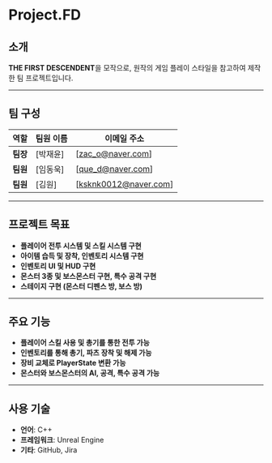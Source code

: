 # Project.FD

## 소개
**THE FIRST DESCENDENT**을 모작으로, 원작의 게임 플레이 스타일을 참고하여 제작한 팀 프로젝트입니다.

---

## 팀 구성

| 역할        | 팀원 이름     | 이메일 주소               |
|-------------|-------------------|---------------------------|
| **팀장**    | [박재윤]           | [zac_o@naver.com]          |
| **팀원**    | [임동욱]           | [que_d@naver.com]           |
| **팀원**    | [김원]             | [ksknk0012@naver.com]           |

---

## 프로젝트 목표
- **플레이어 전투 시스템 및 스킬 시스템 구현**
- **아이템 습득 및 장착, 인벤토리 시스템 구현**
- **인벤토리 UI 및 HUD 구현**
- **몬스터 3종 및 보스몬스터 구현, 특수 공격 구현**
- **스테이지 구현 (몬스터 디펜스 방, 보스 방)**

---

## 주요 기능
- **플레이어 스킬 사용 및 총기를 통한 전투 가능**
- **인벤토리를 통해 총기, 파츠 장착 및 해제 가능**
- **장비 교체로 PlayerState 변환 가능**
- **몬스터와 보스몬스터의 AI, 공격, 특수 공격 가능**

---

## 사용 기술
- **언어**: C++
- **프레임워크**: Unreal Engine
- **기타**: GitHub, Jira


